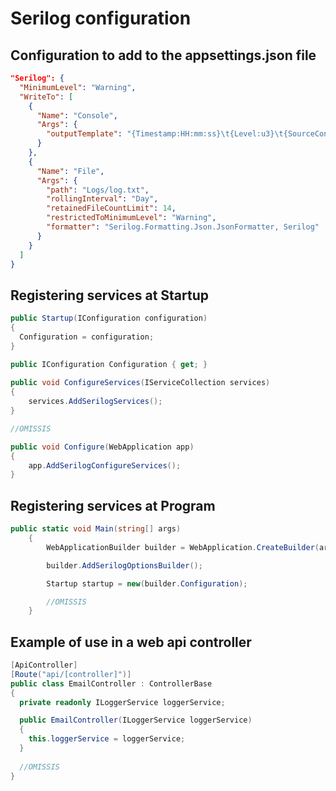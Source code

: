 # Serilog configuration


## Configuration to add to the appsettings.json file

```json
"Serilog": {
  "MinimumLevel": "Warning",
  "WriteTo": [
    {
      "Name": "Console",
      "Args": {
        "outputTemplate": "{Timestamp:HH:mm:ss}\t{Level:u3}\t{SourceContext}\t{Message}{NewLine}{Exception}"
      }
    },
    {
      "Name": "File",
      "Args": {
        "path": "Logs/log.txt",
        "rollingInterval": "Day",
        "retainedFileCountLimit": 14,
        "restrictedToMinimumLevel": "Warning",
        "formatter": "Serilog.Formatting.Json.JsonFormatter, Serilog"
      }
    }
  ]
}
```


## Registering services at Startup

```csharp
public Startup(IConfiguration configuration)
{
  Configuration = configuration;
}

public IConfiguration Configuration { get; }
	
public void ConfigureServices(IServiceCollection services)
{
    services.AddSerilogServices();
}

//OMISSIS

public void Configure(WebApplication app)
{
    app.AddSerilogConfigureServices();
}
```


## Registering services at Program

```csharp
public static void Main(string[] args)
    {
        WebApplicationBuilder builder = WebApplication.CreateBuilder(args);

        builder.AddSerilogOptionsBuilder();

        Startup startup = new(builder.Configuration);

        //OMISSIS
    }
```


## Example of use in a web api controller

```csharp
[ApiController]
[Route("api/[controller]")]
public class EmailController : ControllerBase
{
  private readonly ILoggerService loggerService;

  public EmailController(ILoggerService loggerService)
  {
    this.loggerService = loggerService;
  }
  
  //OMISSIS
}
```
